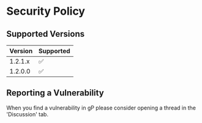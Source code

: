 # Security Policy

## Supported Versions

| Version | Supported          |
| ------- | ------------------ |
| 1.2.1.x | :white_check_mark: |
| 1.2.0.0 | :white_check_mark: |

## Reporting a Vulnerability

When you find a vulnerability in gP please consider opening a
thread in the 'Discussion' tab.
